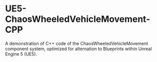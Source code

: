 # UE5-ChaosWheeledVehicleMovement-CPP

A demonstration of C++ code of the ChaosWheeledVehicleMovement component system, optimized for alternation to Blueprints within Unreal Engine 5 (UE5).
